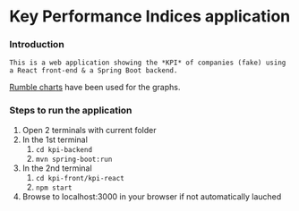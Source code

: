 # Key Performance Indices application

### Introduction
	This is a web application showing the *KPI* of companies (fake) using a React front-end & a Spring Boot backend.  
[Rumble charts](https://rumble-charts.github.io/rumble-charts/) have been used for the graphs.

### Steps to run the application

1. Open 2 terminals with current folder
2. In the 1st terminal 
	1. `cd kpi-backend`
	2. `mvn spring-boot:run`
3. In the 2nd terminal
	1. `cd kpi-front/kpi-react`
	2. `npm start`
4. Browse to localhost:3000 in your browser if not automatically lauched 